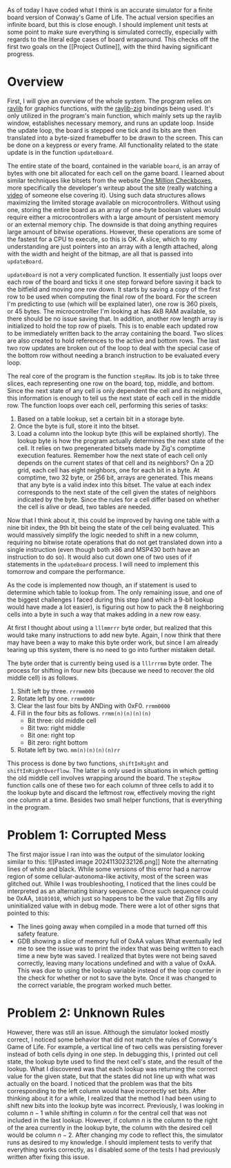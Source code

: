As of today I have coded what I think is an accurate simulator for a finite board version of Conway's Game of Life. The actual version specifies an infinite board, but this is close enough. I should implement unit tests at some point to make sure everything is simulated correctly, especially with regards to the literal edge cases of board wraparound. This checks off the first two goals on the [[Project Outline]], with the third having significant progress.

# Overview
First, I will give an overview of the whole system. The program relies on [raylib](https://www.raylib.com/) for graphics functions, with the [raylib-zig](https://github.com/Not-Nik/raylib-zig) bindings being used. It's only utilized in the program's main function, which mainly sets up the raylib window, establishes necessary memory, and runs an update loop. Inside the update loop, the board is stepped one tick and its bits are then translated into a byte-sized framebuffer to be drawn to the screen. This can be done on a keypress or every frame. All functionality related to the state update is in the function `updateBoard`.

The entire state of the board, contained in the variable `board`, is an array of bytes with one bit allocated for each cell on the game board. I learned about similar techniques like bitsets from the website [One Million Checkboxes](https://eieio.games/blog/scaling-one-million-checkboxes/#toc:the-original-architecture), more specifically the developer's writeup about the site (really watching a [video](https://youtu.be/0XKYMt5mGpQ?si=c1sSrQkxWAEILaKM&t=376) of someone else covering it). Using such data structures allows maximizing the limited storage available on microcontrollers. Without using one, storing the entire board as an array of one-byte boolean values would require either a microcontrollers with a large amount of persistent memory or an external memory chip. The downside is that doing anything requires large amount of bitwise operations. However, these operations are some of the fastest for a CPU to execute, so this is OK. A slice, which to my understanding are just pointers into an array with a length attached, along with the width and height of the bitmap, are all that is passed into `updateBoard`.

`updateBoard` is not a very complicated function. It essentially just loops over each row of the board and ticks it one step forward before saving it back to the bitfield and moving one row down. It starts by saving a copy of the first row to be used when computing the final row of the board. For the screen I'm predicting to use (which will be explained later), one row is 360 pixels, or 45 bytes. The microcontroller I'm looking at has 4kB RAM available, so there should be no issue saving that. In addition, another row length array is initialized to hold the top row of pixels. This is to enable each updated row to be immediately written back to the array containing the board. Two slices are also created to hold references to the active and bottom rows. The last two row updates are broken out of the loop to deal with the special case of the bottom row without needing a branch instruction to be evaluated every loop.

The real core of the program is the function  `stepRow`. Its job is to take three slices, each representing one row on the board, top, middle, and bottom. Since the next state of any cell is only dependent the cell and its neighbors, this information is enough to tell us the next state of each cell in the middle row. The function loops over each cell, performing this series of tasks:
1. Based on a table lookup, set a certain bit in a storage byte.
2. Once the byte is full, store it into the bitset.
3. Load a column into the lookup byte (this will be explained shortly).
The lookup byte is how the program actually determines the next state of the cell. It relies on two pregenerated bitsets made by Zig's comptime execution features. Remember how the next state of each cell only depends on the current states of that cell and its neighbors? On a 2D grid, each cell has eight neighbors, one for each bit in a byte. At comptime, two 32 byte, or 256 bit, arrays are generated. This means that any byte is a valid index into this bitset. The value at each index corresponds to the next state of the cell given the states of neighbors indicated by the byte. Since the rules for a cell differ based on whether the cell is alive or dead, two tables are needed. 

Now that I think about it, this could be improved by having one table with a nine bit index, the 9th bit being the state of the cell being evaluated. This would massively simplify the logic needed to shift in a new column, requiring no bitwise rotate operations that do not get translated down into a single instruction (even though both x86 and MSP430 both have an instruction to do so). It would also cut down one of two uses of if statements in the `updateBoard` process. I will need to implement this tomorrow and compare the performance.

As the code is implemented now though, an if statement is used to determine which table to lookup from. The only remaining issue, and one of the biggest challenges I faced during this step (and which a 9-bit lookup would have made a lot easier), is figuring out how to pack the 8 neighboring cells into a byte in such a way that makes adding in a new row easy.

At first I thought about using a `lllmmrrr` byte order, but realized that this would take many instructions to add new byte. Again, I now think that there may have been a way to make this byte order work, but since I am already tearing up this system, there is no need to go into further mistaken detail.

The byte order that is currently being used is a `lllrrrmm` byte order. The process for shifting in four new bits (because we need to recover the old middle cell) is as follows.
1. Shift left by three. `rrrmm000`
2. Rotate left by one. `rrmm000r`
3. Clear the last four bits by ANDing with 0xF0. `rrmm0000`
4. Fill in the four bits as follows. `rrmm(n)(n)(n)(n)`
	- Bit three: old middle cell
	- Bit two: right middle
	- Bit one: right top
	- Bit zero: right bottom
5. Rotate left by two. `mm(n)(n)(n)(n)rr`

This process is done by two functions, `shiftInRight` and `shiftInRightOverflow`. The latter is only used in situations in which getting the old middle cell involves wrapping around the board. The `stepRow` function calls one of these two for each column of three cells to add it to the lookup byte and discard the leftmost row, effectively moving the right one column at a time. Besides two small helper functions, that is everything in the program.
# Problem 1: Corrupted Mess
The first major issue I ran into was the output of the simulator looking similar to this:
![[Pasted image 20241130232126.png]]
Note the alternating lines of white and black. While some versions of this error had a narrow region of some cellular-autonoma-like activity, most of the screen was glitched out. While I was troubleshooting, I noticed that the lines could be interpreted as an alternating binary sequence. Once such sequence could be 0xAA, `10101010`, which just so happens to be the value that Zig fills any uninitialized value with in debug mode. There were a lot of other signs that pointed to this:
- The lines going away when compiled in a mode that turned off this safety feature.
- GDB showing a slice of memory full of 0xAA values
What eventually led me to see the issue was to print the index that was being written to each time a new byte was saved. I realized that bytes were not being saved correctly, leaving many locations undefined and with a value of 0xAA. This was due to using the lookup variable instead of the loop counter in the check for whether or not to save the byte. Once it was changed to the correct variable, the program worked much better.
# Problem 2: Unknown Rules
However, there was still an issue. Although the simulator looked mostly correct, I noticed some behavior that did not match the rules of Conway's Game of Life. For example, a vertical line of two cells was persisting forever instead of both cells dying in one step. In debugging this, I printed out cell state, the lookup byte used to find the next cell's state, and the result of the lookup. What I discovered was that each lookup was returning the correct value for the given state, but that the states did not line up with what was actually on the board. I noticed that the problem was that the bits corresponding to the left column would have incorrectly set bits. After thinking about it for a while, I realized that the method I had been using to shift new bits into the lookup byte was incorrect. Previously, I was looking in column $n-1$ while shifting in column $n$ for the central cell that was not included in the last lookup. However, if column $n$ is the column to the right of the area currently in the lookup byte, the column with the desired cell would be column $n-2$. After changing my code to reflect this, the simulator runs as desired to my knowledge. I should implement tests to verify that everything works correctly, as I disabled some of the tests I had previously written after fixing this issue.